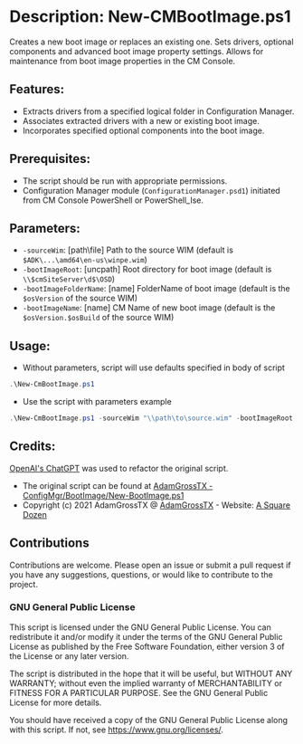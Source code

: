 # Description: New-CMBootImage.ps1 
Creates a new boot image or replaces an existing one. 
Sets drivers, optional components and advanced boot image property settings.
Allows for maintenance from boot image properties in the CM Console.

## Features:
- Extracts drivers from a specified logical folder in Configuration Manager.
- Associates extracted drivers with a new or existing boot image.
- Incorporates specified optional components into the boot image.

## Prerequisites:
- The script should be run with appropriate permissions.
- Configuration Manager module (`ConfigurationManager.psd1`) initiated from CM Console PowerShell or PowerShell_Ise.

## Parameters:
- `-sourceWim`: [path\file] Path to the source WIM (default is `$ADK\...\amd64\en-us\winpe.wim`)
- `-bootImageRoot`: [uncpath] Root directory for boot image (default is `\\$cmSiteServer\d$\OSD`)
- `-bootImageFolderName`: [name] FolderName of boot image (default is the `$osVersion` of the source WIM)
- `-bootImageName`: [name] CM Name of new boot image (default is the `$osVersion.$osBuild` of the source WIM)

## Usage:
- Without parameters, script will use defaults specified in body of script
```powershell
.\New-CmBootImage.ps1 
```
- Use the script with parameters example
```powershell
.\New-CmBootImage.ps1 -sourceWim "\\path\to\source.wim" -bootImageRoot "\\path\to\root" -bootImageFolderName "FolderName" -bootImageName "ImageName"
```

## Credits:
[OpenAI's ChatGPT](https://chat.openai.com/) was used to refactor the original script.
- The original script can be found at [AdamGrossTX - ConfigMgr/BootImage/New-BootImage.ps1](https://github.com/AdamGrossTX/Toolbox/blob/bf59c0cf153c1b0f489f8e0135d86a05d221b66e/ConfigMgr/BootImage/New-BootImage.ps1)
- Copyright (c) 2021 AdamGrossTX @ [AdamGrossTX](https://github.com/AdamGrossTX) - Website: [A Square Dozen](https://www.asquaredozen.com)

## Contributions
Contributions are welcome. Please open an issue or submit a pull request if you have any suggestions, questions, or would like to contribute to the project.

### GNU General Public License
This script is licensed under the GNU General Public License. You can redistribute it and/or modify it under the terms of the GNU General Public License as published by the Free Software Foundation, either version 3 of the License or any later version. 

The script is distributed in the hope that it will be useful, but WITHOUT ANY WARRANTY; without even the implied warranty of MERCHANTABILITY or FITNESS FOR A PARTICULAR PURPOSE. See the GNU General Public License for more details.

You should have received a copy of the GNU General Public License along with this script. If not, see <https://www.gnu.org/licenses/>.